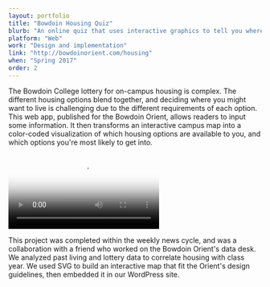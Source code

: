 ```yaml
---
layout: portfolio
title: "Bowdoin Housing Quiz"
blurb: "An online quiz that uses interactive graphics to tell you where you can—and are likely to—live at Bowdoin next year."
platform: "Web"
work: "Design and implementation"
link: "http://bowdoinorient.com/housing"
when: "Spring 2017"
order: 2
---
```


The Bowdoin College lottery for on-campus housing is complex. The different housing options blend together, and deciding where you might want to live is challenging due to the different requirements of each option. This web app, published for the Bowdoin Orient, allows readers to input some information. It then transforms an interactive campus map into a color-coded visualization of which housing options are available to you, and which options you're most likely to get into.

<video src="/img/portfolio/housing/demo.mov" autoplay loop poster="2.png" class="portfolio-image"></video>

This project was completed within the weekly news cycle, and was a collaboration with a friend who worked on the Bowdoin Orient's data desk. We analyzed past living and lottery data to correlate housing with class year. We used SVG to build an interactive map that fit the Orient's design guidelines, then embedded it in our WordPress site.